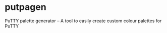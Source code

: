 putpagen
========

PuTTY palette generator – A tool to easily create custom colour palettes for PuTTY
